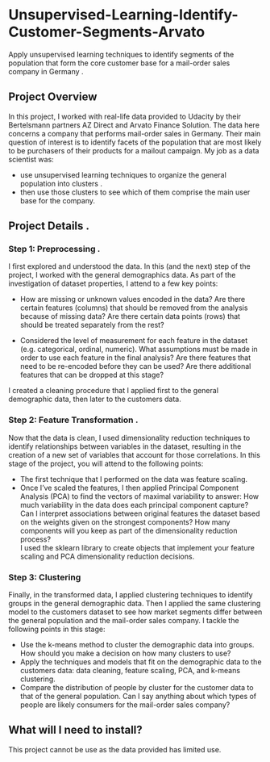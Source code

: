 # Unsupervised-Learning-Identify-Customer-Segments-Arvato
Apply unsupervised learning techniques to identify segments of the population that form the core customer base for a mail-order sales company in Germany . 

## Project Overview
In this project, I worked with real-life data provided to Udacity by their Bertelsmann partners AZ Direct and Arvato Finance Solution. The data here concerns a company that performs mail-order sales in Germany. Their main question of interest is to identify facets of the population that are most likely to be purchasers of their products for a mailout campaign. My job as a data scientist was:

* use unsupervised learning techniques to organize the general population into clusters . 
* then use those clusters to see which of them comprise the main user base for the company. 
## Project Details . 

### Step 1: Preprocessing . 
I first explored and understood the data. In this (and the next) step of the project, I worked with the general demographics data. As part of the investigation of dataset properties, I attend to a few key points:  

* How are missing or unknown values encoded in the data? Are there certain features (columns) that should be removed from the analysis because of missing data? Are there certain data points (rows) that should be treated separately from the rest?  

* Considered the level of measurement for each feature in the dataset (e.g. categorical, ordinal, numeric). What assumptions must be made in order to use each feature in the final analysis? Are there features that need to be re-encoded before they can be used? Are there additional features that can be dropped at this stage?  

I created a cleaning procedure that I applied first to the general demographic data, then later to the customers data.   

### Step 2: Feature Transformation . 

Now that the data is clean, I used dimensionality reduction techniques to identify relationships between variables in the dataset, resulting in the creation of a new set of variables that account for those correlations. In this stage of the project, you will attend to the following points:

* The first technique that I performed on the data was feature scaling. 
* Once I’ve scaled the features, I then applied Principal Component Analysis (PCA) to find the vectors of maximal variability to answer: How much variability in the data does each principal component capture? Can I interpret associations between original features the dataset based on the weights given on the strongest components? How many components will you keep as part of the dimensionality reduction process?  
I used the sklearn library to create objects that implement your feature scaling and PCA dimensionality reduction decisions.  

### Step 3: Clustering
Finally, in the transformed data, I applied clustering techniques to identify groups in the general demographic data. Then I applied the same clustering model to the customers dataset to see how market segments differ between the general population and the mail-order sales company. I tackle the following points in this stage:  

* Use the k-means method to cluster the demographic data into groups. How should you make a decision on how many clusters to use?
* Apply the techniques and models that fit on the demographic data to the customers data: data cleaning, feature scaling, PCA, and k-means clustering. 
* Compare the distribution of people by cluster for the customer data to that of the general population. Can I say anything about which types of people are likely consumers for the mail-order sales company?  


## What will I need to install?
This project cannot be use as the data provided has limited use.
